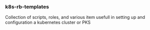 ### k8s-rb-templates

Collection of scripts, roles, and various item usefull in setting up and configuration a kubernetes cluster or PKS
